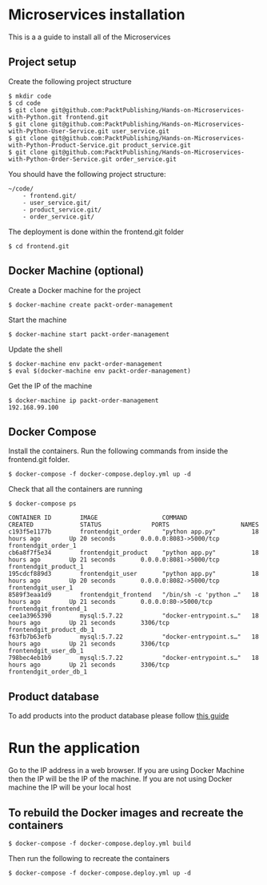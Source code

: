 # Microservices installation

This is a a guide to install all of the Microservices

## Project setup

Create the following project structure

```
$ mkdir code
$ cd code
$ git clone git@github.com:PacktPublishing/Hands-on-Microservices-with-Python.git frontend.git
$ git clone git@github.com:PacktPublishing/Hands-on-Microservices-with-Python-User-Service.git user_service.git
$ git clone git@github.com:PacktPublishing/Hands-on-Microservices-with-Python-Product-Service.git product_service.git
$ git clone git@github.com:PacktPublishing/Hands-on-Microservices-with-Python-Order-Service.git order_service.git
```

You should have the following project structure:

```
~/code/
    - frontend.git/
    - user_service.git/
    - product_service.git/
    - order_service.git/
```

The deployment is done within the frontend.git folder

```
$ cd frontend.git
```

## Docker Machine (optional)

Create a Docker machine for the project

```
$ docker-machine create packt-order-management
```

Start the machine

```
$ docker-machine start packt-order-management
```

Update the shell

```
$ docker-machine env packt-order-management
$ eval $(docker-machine env packt-order-management)
```

Get the IP of the machine

```
$ docker-machine ip packt-order-management
192.168.99.100
```

## Docker Compose

Install the containers.
Run the following commands from inside the frontend.git folder.

```
$ docker-compose -f docker-compose.deploy.yml up -d
```

Check that all the containers are running

```
$ docker-compose ps

CONTAINER ID        IMAGE                  COMMAND                  CREATED             STATUS              PORTS                    NAMES
c193f5e1177b        frontendgit_order      "python app.py"          18 hours ago        Up 20 seconds       0.0.0.0:8083->5000/tcp   frontendgit_order_1
cb6a8f7f5e34        frontendgit_product    "python app.py"          18 hours ago        Up 21 seconds       0.0.0.0:8081->5000/tcp   frontendgit_product_1
195cdcf889d3        frontendgit_user       "python app.py"          18 hours ago        Up 20 seconds       0.0.0.0:8082->5000/tcp   frontendgit_user_1
8589f3eaa1d9        frontendgit_frontend   "/bin/sh -c 'python …"   18 hours ago        Up 21 seconds       0.0.0.0:80->5000/tcp     frontendgit_frontend_1
cee1a3965390        mysql:5.7.22           "docker-entrypoint.s…"   18 hours ago        Up 21 seconds       3306/tcp                 frontendgit_product_db_1
f63fb7b63efb        mysql:5.7.22           "docker-entrypoint.s…"   18 hours ago        Up 21 seconds       3306/tcp                 frontendgit_user_db_1
798bec4eb1b9        mysql:5.7.22           "docker-entrypoint.s…"   18 hours ago        Up 21 seconds       3306/tcp                 frontendgit_order_db_1
```

## Product database

To add products into the product database please follow [this guide](https://github.com/PacktPublishing/Hands-on-Microservices-with-Python-Product-Service/blob/master/docs/install/install.md)

# Run the application

Go to the IP address in a web browser. If you are using Docker Machine then the IP will be the IP of the machine. If you are not using Docker machine the IP will be your local host

## To rebuild the Docker images and recreate the containers

```
$ docker-compose -f docker-compose.deploy.yml build
```

Then run the following to recreate the containers

```
$ docker-compose -f docker-compose.deploy.yml up -d
```

